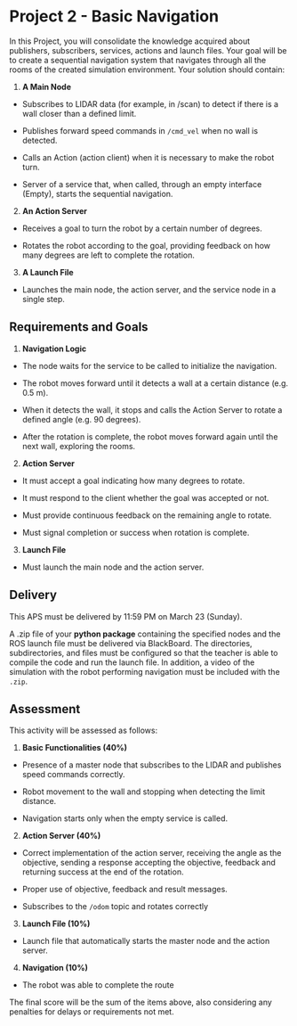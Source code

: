 # Project 2 - Basic Navigation

In this Project, you will consolidate the knowledge acquired about publishers, subscribers, services, actions and launch files. Your goal will be to create a sequential navigation system that navigates through all the rooms of the created simulation environment. Your solution should contain:

1. **A Main Node**

- Subscribes to LIDAR data (for example, in /scan) to detect if there is a wall closer than a defined limit.

- Publishes forward speed commands in ```/cmd_vel``` when no wall is detected.

- Calls an Action (action client) when it is necessary to make the robot turn.

- Server of a service that, when called, through an empty interface (Empty), starts the sequential navigation.

2. **An Action Server**

- Receives a goal to turn the robot by a certain number of degrees.

- Rotates the robot according to the goal, providing feedback on how many degrees are left to complete the rotation.

3. **A Launch File**

- Launches the main node, the action server, and the service node in a single step.

## Requirements and Goals

1. **Navigation Logic**

- The node waits for the service to be called to initialize the navigation.

- The robot moves forward until it detects a wall at a certain distance (e.g. 0.5 m).

- When it detects the wall, it stops and calls the Action Server to rotate a defined angle (e.g. 90 degrees).

- After the rotation is complete, the robot moves forward again until the next wall, exploring the rooms.

2. **Action Server**

- It must accept a goal indicating how many degrees to rotate.

- It must respond to the client whether the goal was accepted or not.

- Must provide continuous feedback on the remaining angle to rotate.

- Must signal completion or success when rotation is complete.

3. **Launch File**

- Must launch the main node and the action server.

## Delivery

This APS must be delivered by 11:59 PM on March 23 (Sunday).

A .zip file of your **python package** containing the specified nodes and the ROS launch file must be delivered via BlackBoard. The directories, subdirectories, and files must be configured so that the teacher is able to compile the code and run the launch file. In addition, a video of the simulation with the robot performing navigation must be included with the ```.zip```. 

## Assessment

This activity will be assessed as follows:

1. **Basic Functionalities (40%)**

- Presence of a master node that subscribes to the LIDAR and publishes speed commands correctly.

- Robot movement to the wall and stopping when detecting the limit distance.

- Navigation starts only when the empty service is called.

2. **Action Server (40%)**

- Correct implementation of the action server, receiving the angle as the objective, sending a response accepting the objective, feedback and returning success at the end of the rotation.

- Proper use of objective, feedback and result messages.

- Subscribes to the ```/odom``` topic and rotates correctly

3. **Launch File (10%)**

- Launch file that automatically starts the master node and the action server.

4. **Navigation (10%)**

- The robot was able to complete the route

The final score will be the sum of the items above, also considering any penalties for delays or requirements not met.
